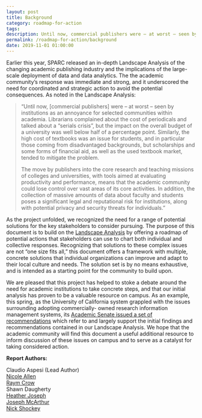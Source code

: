 ```yaml
---
layout: post
title: Background
category: roadmap-for-action
tags:
description: Until now, commercial publishers were – at worst – seen by institutions as an annoyance for selected communities within academia. Their move into the core research and teaching missions of colleges and universities, with tools aimed at evaluating productivity and performance, means that the academic community could lose control over vast areas of its core activities.
permalink: /roadmap-for-action/background
date: 2019-11-01 01:00:00
---
```


Earlier this year, SPARC released an in-depth Landscape Analysis of the changing academic publishing industry and the implications of the large-scale deployment of data and data analytics. The the academic community’s response was immediate and strong, and it underscored the need for coordinated and strategic action to avoid the potential consequences. As noted in the Landscape Analysis:

> “Until now, [commercial publishers] were – at worst – seen by institutions as an annoyance for selected communities within academia. Librarians complained about the cost of periodicals and talked about a “serials crisis”, but the impact on the overall budget of a university was well below half of a percentage point. Similarly, the high cost of textbooks was an issue for students, and in particular those coming from disadvantaged backgrounds, but scholarships and some forms of financial aid, as well as the used textbook market, tended to mitigate the problem.
>
> The move by publishers into the core research and teaching missions of colleges and universities, with tools aimed at evaluating productivity and performance, means that the academic community could lose control over vast areas of its core activities. In addition, the collection of massive amounts of data about faculty and students poses a significant legal and reputational risk for institutions, along with potential privacy and security threats for individuals.”

As the project unfolded, we recognized the need for a range of potential solutions for the key stakeholders to consider pursuing. The purpose of this document is to build on the [Landscape Analysis](https://infrastructure.sparcopen.org/landscape-analysis) by offering a roadmap of potential actions that stakeholders can use to chart both individual and collective responses. Recognizing that solutions to these complex issues are not “one size fits all,” this document offers a framework with multiple, concrete solutions that individual organizations can improve and adapt to their local culture and needs. The solution set is by no means exhaustive, and is intended as a starting point for the community to build upon.

We are pleased that this project has helped to stoke a debate around the need for academic institutions to take concrete steps, and that our initial analysis has proven to be a valuable resource on campus. As an example, this spring, as the University of California system grappled with the issues surrounding adopting commercially- owned research information management systems, its [Academic Senate issued a set of recommendations](https://senate.universityofcalifornia.edu/_files/reports/rm-jn-mb-rims.pdf) which refer to and largely support the initial findings and recommendations contained in our Landscape Analysis. We hope that the academic community will find this document a useful additional resource to inform discussion of these issues on campus and to serve as a catalyst for taking considered action.


**Report Authors:**

Claudio Aspesi (Lead Author)<br />
[Nicole Allen](https://sparcopen.org/people/nicole-allen/)<br/>
[Raym Crow](https://sparcopen.org/people/raym-crow/)<br/>
Shawn Daugherty<br/>
[Heather Joseph](https://sparcopen.org/people/heather-joseph/)<br/>
[Joseph McArthur](https://sparcopen.org/people/joseph-mcarthur/)<br/>
[Nick Shockey](https://sparcopen.org/people/nick-shockey/)
